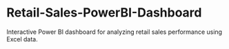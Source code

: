 # Retail-Sales-PowerBI-Dashboard
Interactive Power BI dashboard for analyzing retail sales performance using Excel data.
